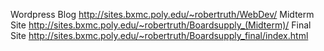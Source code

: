 Wordpress Blog
http://sites.bxmc.poly.edu/~robertruth/WebDev/
Midterm Site
http://sites.bxmc.poly.edu/~robertruth/Boardsupply_(Midterm)/
Final Site
http://sites.bxmc.poly.edu/~robertruth/Boardsupply_final/index.html
